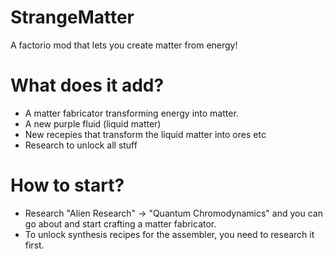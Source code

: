 # StrangeMatter
A factorio mod that lets you create matter from energy!

# What does it add?
- A matter fabricator transforming energy into matter.
- A new purple fluid (liquid matter)
- New recepies that transform the liquid matter into ores etc
- Research to unlock all stuff
 
# How to start?
- Research "Alien Research" -> "Quantum Chromodynamics" and you can go about and start crafting a matter fabricator.
- To unlock synthesis recipes for the assembler, you need to research it first.
